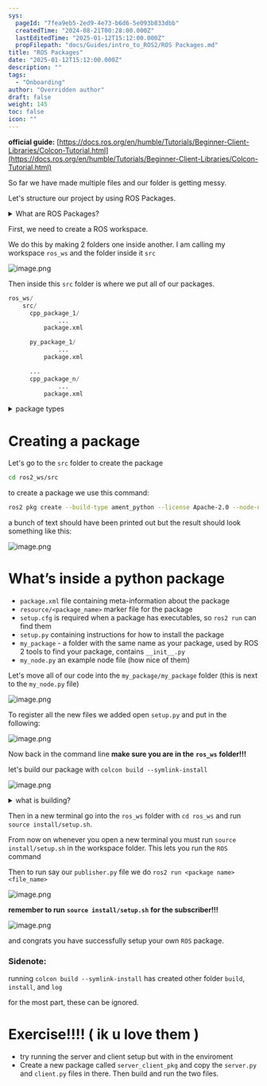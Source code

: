 ```yaml
---
sys:
  pageId: "7fea9eb5-2ed9-4e73-b6d6-5e093b833dbb"
  createdTime: "2024-08-21T00:28:00.000Z"
  lastEditedTime: "2025-01-12T15:12:00.000Z"
  propFilepath: "docs/Guides/intro_to_ROS2/ROS Packages.md"
title: "ROS Packages"
date: "2025-01-12T15:12:00.000Z"
description: ""
tags:
  - "Onboarding"
author: "Overridden author"
draft: false
weight: 145
toc: false
icon: ""
---
```


**official guide:** [https://docs.ros.org/en/humble/Tutorials/Beginner-Client-Libraries/Colcon-Tutorial.html](https://docs.ros.org/en/humble/Tutorials/Beginner-Client-Libraries/Colcon-Tutorial.html)

So far we have made multiple files and our folder is getting messy.

Let's structure our project by using ROS Packages.

<details>

<summary>What are ROS Packages?</summary>

ROS Packages are, as the name implies, packages of code that are highly sharable between ROS developers.

They consist of a folder, `package.xml` file, and source code

```python
      cpp_package_1/
		      ... imagine much code files here ..
          package.xml
```

</details>

First, we need to create a ROS workspace.

We do this by making 2 folders one inside another. I am calling my workspace `ros_ws` and the folder inside it `src`

![image.png](https://prod-files-secure.s3.us-west-2.amazonaws.com/d518164a-d88e-44d1-a4ee-3adb3bd8bce0/70706947-fd18-4537-a67b-e12946812d31/image.png?X-Amz-Algorithm=AWS4-HMAC-SHA256&X-Amz-Content-Sha256=UNSIGNED-PAYLOAD&X-Amz-Credential=ASIAZI2LB46653JCGLWF%2F20250626%2Fus-west-2%2Fs3%2Faws4_request&X-Amz-Date=20250626T121630Z&X-Amz-Expires=3600&X-Amz-Security-Token=IQoJb3JpZ2luX2VjEGQaCXVzLXdlc3QtMiJHMEUCIHOs%2FMf4u3jff5gxfSVBDTlhn2ZPF%2BhmX5oLWqjJNlt%2FAiEAhXIafUgZ9v3P2WiUZLXMYP%2BBgEoep279ufxZiJpoj6Aq%2FwMIXRAAGgw2Mzc0MjMxODM4MDUiDB%2BKvNkJDqK91tiKRCrcA%2BUMwWLjnJcpq8YPcQ2ugY2gexY%2Bgt3sab2PZlMSBuBUh3hfZ%2FzkPt3k9ijcv0nzQY3uGVArbk1jDBlAyWoo936v468FFB80tI7ACMqIPhYexR9WOR1X7Pkf53Pbw06wh55EyXT8FVtsyEvMkM42z5FXi4wjEti%2FbKNaxz88ZI%2B4EOIjBsa6zdti5PiSj5ItALhOUr2nbTB4Pb2QvsND2u9pfEW7cebzGQTmMLqTiprtyES120pcXDWus014Z5yI1bRP4PTtB8TvCOsenZKhEXsYpG0NrdlI9nKc3YZ1EnNnIc5v%2FC2QsGVuBkZ%2FlGuUKV1R2yLv%2BQuJf4pZL6ArLOWertmIAszNgLW%2F9cVkVAtZbQyIWGp6bkCyLFQnGPoDu%2FJGJHEB56uPTkgrofr%2FRDez7S9s8dqvgMX4psWem%2Bxrpki6JElioGk%2FC5DBnNEUrUxk%2FIqozP9ahEsqkNcY0zH8zRZx2WgED6smqX6yiIIWqG6zcwT7BF2fiIJ9J2jm4MVQJQppM3wlU5%2FzXZVeHa38lp0tX0wqnBl28HhncxK9iZEf9eoyCMDLtgIo1RDKlqrkRbx0GN1r%2Ftx6TBv2x9kyIBoDXkPRaYHS84uHxlq2vOW%2FCUgm%2BVEBQwXhMMTy9MIGOqUBeN4bMcVhKRBjdwRJXRr%2FdDI1XVrLEAb1elV4%2FOvBIx799SHrAoSylYzuZj9WHJNtJI3O3RBqjc405f18jfowcUxosldJP6DwhqJI05nWwev%2BWwvW0IxrZYsTL5r2IH2xECiBmKO3tHGgG0X77JKHgOAqWJrXQQB1zCeQ9mI2xIDCDgdJIXdgjwV8MzjaHdbbkyYYaJ0yfGTZvoeeubJ741Pm%2FZjE&X-Amz-Signature=432b1050d0d75c34c1bec475420c79a75174e398a484052fbf18fd9227e6a70b&X-Amz-SignedHeaders=host&x-amz-checksum-mode=ENABLED&x-id=GetObject)

Then inside this `src` folder is where we put all of our packages.

```python
ros_ws/
    src/
      cpp_package_1/
		      ...
          package.xml

      py_package_1/
		      ...
          package.xml

      ...
      cpp_package_n/
		      ...
          package.xml

```

<details>

<summary>package types</summary>

packages can be either `C++` or python.

the intern file structure is different for each but for this guide we will stick to creating python packages

</details>

# Creating a package

Let's go to the `src` folder to create the package

```bash
cd ros2_ws/src
```

to create a package we use this command:

```bash
ros2 pkg create --build-type ament_python --license Apache-2.0 --node-name my_node my_package
```

a bunch of text should have been printed out but the result should look something like this:

![image.png](https://prod-files-secure.s3.us-west-2.amazonaws.com/d518164a-d88e-44d1-a4ee-3adb3bd8bce0/e6cf1e3f-8512-4a3e-b131-079f800bf3e8/image.png?X-Amz-Algorithm=AWS4-HMAC-SHA256&X-Amz-Content-Sha256=UNSIGNED-PAYLOAD&X-Amz-Credential=ASIAZI2LB46653JCGLWF%2F20250626%2Fus-west-2%2Fs3%2Faws4_request&X-Amz-Date=20250626T121630Z&X-Amz-Expires=3600&X-Amz-Security-Token=IQoJb3JpZ2luX2VjEGQaCXVzLXdlc3QtMiJHMEUCIHOs%2FMf4u3jff5gxfSVBDTlhn2ZPF%2BhmX5oLWqjJNlt%2FAiEAhXIafUgZ9v3P2WiUZLXMYP%2BBgEoep279ufxZiJpoj6Aq%2FwMIXRAAGgw2Mzc0MjMxODM4MDUiDB%2BKvNkJDqK91tiKRCrcA%2BUMwWLjnJcpq8YPcQ2ugY2gexY%2Bgt3sab2PZlMSBuBUh3hfZ%2FzkPt3k9ijcv0nzQY3uGVArbk1jDBlAyWoo936v468FFB80tI7ACMqIPhYexR9WOR1X7Pkf53Pbw06wh55EyXT8FVtsyEvMkM42z5FXi4wjEti%2FbKNaxz88ZI%2B4EOIjBsa6zdti5PiSj5ItALhOUr2nbTB4Pb2QvsND2u9pfEW7cebzGQTmMLqTiprtyES120pcXDWus014Z5yI1bRP4PTtB8TvCOsenZKhEXsYpG0NrdlI9nKc3YZ1EnNnIc5v%2FC2QsGVuBkZ%2FlGuUKV1R2yLv%2BQuJf4pZL6ArLOWertmIAszNgLW%2F9cVkVAtZbQyIWGp6bkCyLFQnGPoDu%2FJGJHEB56uPTkgrofr%2FRDez7S9s8dqvgMX4psWem%2Bxrpki6JElioGk%2FC5DBnNEUrUxk%2FIqozP9ahEsqkNcY0zH8zRZx2WgED6smqX6yiIIWqG6zcwT7BF2fiIJ9J2jm4MVQJQppM3wlU5%2FzXZVeHa38lp0tX0wqnBl28HhncxK9iZEf9eoyCMDLtgIo1RDKlqrkRbx0GN1r%2Ftx6TBv2x9kyIBoDXkPRaYHS84uHxlq2vOW%2FCUgm%2BVEBQwXhMMTy9MIGOqUBeN4bMcVhKRBjdwRJXRr%2FdDI1XVrLEAb1elV4%2FOvBIx799SHrAoSylYzuZj9WHJNtJI3O3RBqjc405f18jfowcUxosldJP6DwhqJI05nWwev%2BWwvW0IxrZYsTL5r2IH2xECiBmKO3tHGgG0X77JKHgOAqWJrXQQB1zCeQ9mI2xIDCDgdJIXdgjwV8MzjaHdbbkyYYaJ0yfGTZvoeeubJ741Pm%2FZjE&X-Amz-Signature=1ac81e0296d893cf814f6b3bcbb8cc1fcf7e6940102d2d776ba32ee04bc6614f&X-Amz-SignedHeaders=host&x-amz-checksum-mode=ENABLED&x-id=GetObject)

# What’s inside a python package

- `package.xml` file containing meta-information about the package
- `resource/<package_name>` marker file for the package
- `setup.cfg` is required when a package has executables, so `ros2 run` can find them
- `setup.py` containing instructions for how to install the package
- `my_package` - a folder with the same name as your package, used by ROS 2 tools to find your package, contains `__init__.py`
- `my_node.py` an example node file (how nice of them)

Let's move all of our code into the `my_package/my_package` folder (this is next to the `my_node.py` file)

![image.png](https://prod-files-secure.s3.us-west-2.amazonaws.com/d518164a-d88e-44d1-a4ee-3adb3bd8bce0/9ce58f11-0da9-4d3e-b86d-506a9685d378/image.png?X-Amz-Algorithm=AWS4-HMAC-SHA256&X-Amz-Content-Sha256=UNSIGNED-PAYLOAD&X-Amz-Credential=ASIAZI2LB46653JCGLWF%2F20250626%2Fus-west-2%2Fs3%2Faws4_request&X-Amz-Date=20250626T121630Z&X-Amz-Expires=3600&X-Amz-Security-Token=IQoJb3JpZ2luX2VjEGQaCXVzLXdlc3QtMiJHMEUCIHOs%2FMf4u3jff5gxfSVBDTlhn2ZPF%2BhmX5oLWqjJNlt%2FAiEAhXIafUgZ9v3P2WiUZLXMYP%2BBgEoep279ufxZiJpoj6Aq%2FwMIXRAAGgw2Mzc0MjMxODM4MDUiDB%2BKvNkJDqK91tiKRCrcA%2BUMwWLjnJcpq8YPcQ2ugY2gexY%2Bgt3sab2PZlMSBuBUh3hfZ%2FzkPt3k9ijcv0nzQY3uGVArbk1jDBlAyWoo936v468FFB80tI7ACMqIPhYexR9WOR1X7Pkf53Pbw06wh55EyXT8FVtsyEvMkM42z5FXi4wjEti%2FbKNaxz88ZI%2B4EOIjBsa6zdti5PiSj5ItALhOUr2nbTB4Pb2QvsND2u9pfEW7cebzGQTmMLqTiprtyES120pcXDWus014Z5yI1bRP4PTtB8TvCOsenZKhEXsYpG0NrdlI9nKc3YZ1EnNnIc5v%2FC2QsGVuBkZ%2FlGuUKV1R2yLv%2BQuJf4pZL6ArLOWertmIAszNgLW%2F9cVkVAtZbQyIWGp6bkCyLFQnGPoDu%2FJGJHEB56uPTkgrofr%2FRDez7S9s8dqvgMX4psWem%2Bxrpki6JElioGk%2FC5DBnNEUrUxk%2FIqozP9ahEsqkNcY0zH8zRZx2WgED6smqX6yiIIWqG6zcwT7BF2fiIJ9J2jm4MVQJQppM3wlU5%2FzXZVeHa38lp0tX0wqnBl28HhncxK9iZEf9eoyCMDLtgIo1RDKlqrkRbx0GN1r%2Ftx6TBv2x9kyIBoDXkPRaYHS84uHxlq2vOW%2FCUgm%2BVEBQwXhMMTy9MIGOqUBeN4bMcVhKRBjdwRJXRr%2FdDI1XVrLEAb1elV4%2FOvBIx799SHrAoSylYzuZj9WHJNtJI3O3RBqjc405f18jfowcUxosldJP6DwhqJI05nWwev%2BWwvW0IxrZYsTL5r2IH2xECiBmKO3tHGgG0X77JKHgOAqWJrXQQB1zCeQ9mI2xIDCDgdJIXdgjwV8MzjaHdbbkyYYaJ0yfGTZvoeeubJ741Pm%2FZjE&X-Amz-Signature=e7852a291f1e7a5690b217ca56bc1618620e5fa37ef4a5e8ee50a3e49b56f9ba&X-Amz-SignedHeaders=host&x-amz-checksum-mode=ENABLED&x-id=GetObject)

To register all the new files we added open `setup.py` and put in the following:

![image.png](https://prod-files-secure.s3.us-west-2.amazonaws.com/d518164a-d88e-44d1-a4ee-3adb3bd8bce0/1cd7c262-4cae-4496-9d75-c178537d24a2/image.png?X-Amz-Algorithm=AWS4-HMAC-SHA256&X-Amz-Content-Sha256=UNSIGNED-PAYLOAD&X-Amz-Credential=ASIAZI2LB46653JCGLWF%2F20250626%2Fus-west-2%2Fs3%2Faws4_request&X-Amz-Date=20250626T121630Z&X-Amz-Expires=3600&X-Amz-Security-Token=IQoJb3JpZ2luX2VjEGQaCXVzLXdlc3QtMiJHMEUCIHOs%2FMf4u3jff5gxfSVBDTlhn2ZPF%2BhmX5oLWqjJNlt%2FAiEAhXIafUgZ9v3P2WiUZLXMYP%2BBgEoep279ufxZiJpoj6Aq%2FwMIXRAAGgw2Mzc0MjMxODM4MDUiDB%2BKvNkJDqK91tiKRCrcA%2BUMwWLjnJcpq8YPcQ2ugY2gexY%2Bgt3sab2PZlMSBuBUh3hfZ%2FzkPt3k9ijcv0nzQY3uGVArbk1jDBlAyWoo936v468FFB80tI7ACMqIPhYexR9WOR1X7Pkf53Pbw06wh55EyXT8FVtsyEvMkM42z5FXi4wjEti%2FbKNaxz88ZI%2B4EOIjBsa6zdti5PiSj5ItALhOUr2nbTB4Pb2QvsND2u9pfEW7cebzGQTmMLqTiprtyES120pcXDWus014Z5yI1bRP4PTtB8TvCOsenZKhEXsYpG0NrdlI9nKc3YZ1EnNnIc5v%2FC2QsGVuBkZ%2FlGuUKV1R2yLv%2BQuJf4pZL6ArLOWertmIAszNgLW%2F9cVkVAtZbQyIWGp6bkCyLFQnGPoDu%2FJGJHEB56uPTkgrofr%2FRDez7S9s8dqvgMX4psWem%2Bxrpki6JElioGk%2FC5DBnNEUrUxk%2FIqozP9ahEsqkNcY0zH8zRZx2WgED6smqX6yiIIWqG6zcwT7BF2fiIJ9J2jm4MVQJQppM3wlU5%2FzXZVeHa38lp0tX0wqnBl28HhncxK9iZEf9eoyCMDLtgIo1RDKlqrkRbx0GN1r%2Ftx6TBv2x9kyIBoDXkPRaYHS84uHxlq2vOW%2FCUgm%2BVEBQwXhMMTy9MIGOqUBeN4bMcVhKRBjdwRJXRr%2FdDI1XVrLEAb1elV4%2FOvBIx799SHrAoSylYzuZj9WHJNtJI3O3RBqjc405f18jfowcUxosldJP6DwhqJI05nWwev%2BWwvW0IxrZYsTL5r2IH2xECiBmKO3tHGgG0X77JKHgOAqWJrXQQB1zCeQ9mI2xIDCDgdJIXdgjwV8MzjaHdbbkyYYaJ0yfGTZvoeeubJ741Pm%2FZjE&X-Amz-Signature=4061eee334c7a3063117962eda5f7c19e01f5e0daf68385d46bee7c6b40ee0e3&X-Amz-SignedHeaders=host&x-amz-checksum-mode=ENABLED&x-id=GetObject)

Now back in the command line **make sure you are in the** **`ros_ws`** **folder!!!**

let's build our package with `colcon build --symlink-install`

![image.png](https://prod-files-secure.s3.us-west-2.amazonaws.com/d518164a-d88e-44d1-a4ee-3adb3bd8bce0/2f2a0d27-b173-48fd-b189-5f5c0ce65619/image.png?X-Amz-Algorithm=AWS4-HMAC-SHA256&X-Amz-Content-Sha256=UNSIGNED-PAYLOAD&X-Amz-Credential=ASIAZI2LB46653JCGLWF%2F20250626%2Fus-west-2%2Fs3%2Faws4_request&X-Amz-Date=20250626T121630Z&X-Amz-Expires=3600&X-Amz-Security-Token=IQoJb3JpZ2luX2VjEGQaCXVzLXdlc3QtMiJHMEUCIHOs%2FMf4u3jff5gxfSVBDTlhn2ZPF%2BhmX5oLWqjJNlt%2FAiEAhXIafUgZ9v3P2WiUZLXMYP%2BBgEoep279ufxZiJpoj6Aq%2FwMIXRAAGgw2Mzc0MjMxODM4MDUiDB%2BKvNkJDqK91tiKRCrcA%2BUMwWLjnJcpq8YPcQ2ugY2gexY%2Bgt3sab2PZlMSBuBUh3hfZ%2FzkPt3k9ijcv0nzQY3uGVArbk1jDBlAyWoo936v468FFB80tI7ACMqIPhYexR9WOR1X7Pkf53Pbw06wh55EyXT8FVtsyEvMkM42z5FXi4wjEti%2FbKNaxz88ZI%2B4EOIjBsa6zdti5PiSj5ItALhOUr2nbTB4Pb2QvsND2u9pfEW7cebzGQTmMLqTiprtyES120pcXDWus014Z5yI1bRP4PTtB8TvCOsenZKhEXsYpG0NrdlI9nKc3YZ1EnNnIc5v%2FC2QsGVuBkZ%2FlGuUKV1R2yLv%2BQuJf4pZL6ArLOWertmIAszNgLW%2F9cVkVAtZbQyIWGp6bkCyLFQnGPoDu%2FJGJHEB56uPTkgrofr%2FRDez7S9s8dqvgMX4psWem%2Bxrpki6JElioGk%2FC5DBnNEUrUxk%2FIqozP9ahEsqkNcY0zH8zRZx2WgED6smqX6yiIIWqG6zcwT7BF2fiIJ9J2jm4MVQJQppM3wlU5%2FzXZVeHa38lp0tX0wqnBl28HhncxK9iZEf9eoyCMDLtgIo1RDKlqrkRbx0GN1r%2Ftx6TBv2x9kyIBoDXkPRaYHS84uHxlq2vOW%2FCUgm%2BVEBQwXhMMTy9MIGOqUBeN4bMcVhKRBjdwRJXRr%2FdDI1XVrLEAb1elV4%2FOvBIx799SHrAoSylYzuZj9WHJNtJI3O3RBqjc405f18jfowcUxosldJP6DwhqJI05nWwev%2BWwvW0IxrZYsTL5r2IH2xECiBmKO3tHGgG0X77JKHgOAqWJrXQQB1zCeQ9mI2xIDCDgdJIXdgjwV8MzjaHdbbkyYYaJ0yfGTZvoeeubJ741Pm%2FZjE&X-Amz-Signature=ac9a64bf102702b5c8bedbb8c26c374eda1f149acdee666540020f6c8bcbade1&X-Amz-SignedHeaders=host&x-amz-checksum-mode=ENABLED&x-id=GetObject)

<details>

<summary>what is building?</summary>

if you are a CS major at Rose-Hulman you will learn the answer to this in CSSE132

but TLDR; is it combines all the code files into one program that can be run easily 

</details>

Then in a new terminal go into the `ros_ws` folder with `cd ros_ws` and run `source install/setup.sh`. 

From now on whenever you open a new terminal you must run `source install/setup.sh` in the workspace folder. This lets you run the `ROS` command

Then to run say our `publisher.py` file we do `ros2 run <package name> <file_name>`

![image.png](https://prod-files-secure.s3.us-west-2.amazonaws.com/d518164a-d88e-44d1-a4ee-3adb3bd8bce0/4f4b1219-3a44-4632-aa0a-ce3471699f59/image.png?X-Amz-Algorithm=AWS4-HMAC-SHA256&X-Amz-Content-Sha256=UNSIGNED-PAYLOAD&X-Amz-Credential=ASIAZI2LB46653JCGLWF%2F20250626%2Fus-west-2%2Fs3%2Faws4_request&X-Amz-Date=20250626T121630Z&X-Amz-Expires=3600&X-Amz-Security-Token=IQoJb3JpZ2luX2VjEGQaCXVzLXdlc3QtMiJHMEUCIHOs%2FMf4u3jff5gxfSVBDTlhn2ZPF%2BhmX5oLWqjJNlt%2FAiEAhXIafUgZ9v3P2WiUZLXMYP%2BBgEoep279ufxZiJpoj6Aq%2FwMIXRAAGgw2Mzc0MjMxODM4MDUiDB%2BKvNkJDqK91tiKRCrcA%2BUMwWLjnJcpq8YPcQ2ugY2gexY%2Bgt3sab2PZlMSBuBUh3hfZ%2FzkPt3k9ijcv0nzQY3uGVArbk1jDBlAyWoo936v468FFB80tI7ACMqIPhYexR9WOR1X7Pkf53Pbw06wh55EyXT8FVtsyEvMkM42z5FXi4wjEti%2FbKNaxz88ZI%2B4EOIjBsa6zdti5PiSj5ItALhOUr2nbTB4Pb2QvsND2u9pfEW7cebzGQTmMLqTiprtyES120pcXDWus014Z5yI1bRP4PTtB8TvCOsenZKhEXsYpG0NrdlI9nKc3YZ1EnNnIc5v%2FC2QsGVuBkZ%2FlGuUKV1R2yLv%2BQuJf4pZL6ArLOWertmIAszNgLW%2F9cVkVAtZbQyIWGp6bkCyLFQnGPoDu%2FJGJHEB56uPTkgrofr%2FRDez7S9s8dqvgMX4psWem%2Bxrpki6JElioGk%2FC5DBnNEUrUxk%2FIqozP9ahEsqkNcY0zH8zRZx2WgED6smqX6yiIIWqG6zcwT7BF2fiIJ9J2jm4MVQJQppM3wlU5%2FzXZVeHa38lp0tX0wqnBl28HhncxK9iZEf9eoyCMDLtgIo1RDKlqrkRbx0GN1r%2Ftx6TBv2x9kyIBoDXkPRaYHS84uHxlq2vOW%2FCUgm%2BVEBQwXhMMTy9MIGOqUBeN4bMcVhKRBjdwRJXRr%2FdDI1XVrLEAb1elV4%2FOvBIx799SHrAoSylYzuZj9WHJNtJI3O3RBqjc405f18jfowcUxosldJP6DwhqJI05nWwev%2BWwvW0IxrZYsTL5r2IH2xECiBmKO3tHGgG0X77JKHgOAqWJrXQQB1zCeQ9mI2xIDCDgdJIXdgjwV8MzjaHdbbkyYYaJ0yfGTZvoeeubJ741Pm%2FZjE&X-Amz-Signature=7cad0856f78ba80bf2a2f66dbffeae31ad0a2e02008a8fc7a10d1c188c5c077d&X-Amz-SignedHeaders=host&x-amz-checksum-mode=ENABLED&x-id=GetObject)

**remember to run** **`source install/setup.sh`** **for the subscriber!!!**

![image.png](https://prod-files-secure.s3.us-west-2.amazonaws.com/d518164a-d88e-44d1-a4ee-3adb3bd8bce0/02121119-dad4-49ec-8356-c956108b4243/image.png?X-Amz-Algorithm=AWS4-HMAC-SHA256&X-Amz-Content-Sha256=UNSIGNED-PAYLOAD&X-Amz-Credential=ASIAZI2LB46653JCGLWF%2F20250626%2Fus-west-2%2Fs3%2Faws4_request&X-Amz-Date=20250626T121630Z&X-Amz-Expires=3600&X-Amz-Security-Token=IQoJb3JpZ2luX2VjEGQaCXVzLXdlc3QtMiJHMEUCIHOs%2FMf4u3jff5gxfSVBDTlhn2ZPF%2BhmX5oLWqjJNlt%2FAiEAhXIafUgZ9v3P2WiUZLXMYP%2BBgEoep279ufxZiJpoj6Aq%2FwMIXRAAGgw2Mzc0MjMxODM4MDUiDB%2BKvNkJDqK91tiKRCrcA%2BUMwWLjnJcpq8YPcQ2ugY2gexY%2Bgt3sab2PZlMSBuBUh3hfZ%2FzkPt3k9ijcv0nzQY3uGVArbk1jDBlAyWoo936v468FFB80tI7ACMqIPhYexR9WOR1X7Pkf53Pbw06wh55EyXT8FVtsyEvMkM42z5FXi4wjEti%2FbKNaxz88ZI%2B4EOIjBsa6zdti5PiSj5ItALhOUr2nbTB4Pb2QvsND2u9pfEW7cebzGQTmMLqTiprtyES120pcXDWus014Z5yI1bRP4PTtB8TvCOsenZKhEXsYpG0NrdlI9nKc3YZ1EnNnIc5v%2FC2QsGVuBkZ%2FlGuUKV1R2yLv%2BQuJf4pZL6ArLOWertmIAszNgLW%2F9cVkVAtZbQyIWGp6bkCyLFQnGPoDu%2FJGJHEB56uPTkgrofr%2FRDez7S9s8dqvgMX4psWem%2Bxrpki6JElioGk%2FC5DBnNEUrUxk%2FIqozP9ahEsqkNcY0zH8zRZx2WgED6smqX6yiIIWqG6zcwT7BF2fiIJ9J2jm4MVQJQppM3wlU5%2FzXZVeHa38lp0tX0wqnBl28HhncxK9iZEf9eoyCMDLtgIo1RDKlqrkRbx0GN1r%2Ftx6TBv2x9kyIBoDXkPRaYHS84uHxlq2vOW%2FCUgm%2BVEBQwXhMMTy9MIGOqUBeN4bMcVhKRBjdwRJXRr%2FdDI1XVrLEAb1elV4%2FOvBIx799SHrAoSylYzuZj9WHJNtJI3O3RBqjc405f18jfowcUxosldJP6DwhqJI05nWwev%2BWwvW0IxrZYsTL5r2IH2xECiBmKO3tHGgG0X77JKHgOAqWJrXQQB1zCeQ9mI2xIDCDgdJIXdgjwV8MzjaHdbbkyYYaJ0yfGTZvoeeubJ741Pm%2FZjE&X-Amz-Signature=4b9ace9b5b0044dda5ece006491a94d41352e266b8657af2fabfa789eab54f65&X-Amz-SignedHeaders=host&x-amz-checksum-mode=ENABLED&x-id=GetObject)

and congrats you have successfully setup your own `ROS` package.

### Sidenote:

running `colcon build --symlink-install` has created other folder `build`, `install`, and `log`

for the most part, these can be ignored.

# Exercise!!!! ( ik u love them )

- try running the server and client setup but with in the enviroment
- Create a new package called `server_client_pkg` and copy the `server.py` and `client.py` files in there. Then build and run the two files.
